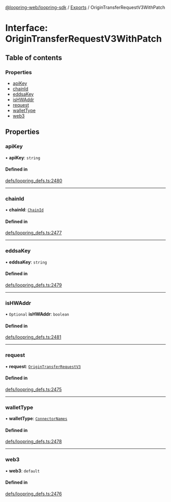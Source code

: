 [@loopring-web/loopring-sdk](../README.md) / [Exports](../modules.md) / OriginTransferRequestV3WithPatch

# Interface: OriginTransferRequestV3WithPatch

## Table of contents

### Properties

- [apiKey](OriginTransferRequestV3WithPatch.md#apikey)
- [chainId](OriginTransferRequestV3WithPatch.md#chainid)
- [eddsaKey](OriginTransferRequestV3WithPatch.md#eddsakey)
- [isHWAddr](OriginTransferRequestV3WithPatch.md#ishwaddr)
- [request](OriginTransferRequestV3WithPatch.md#request)
- [walletType](OriginTransferRequestV3WithPatch.md#wallettype)
- [web3](OriginTransferRequestV3WithPatch.md#web3)

## Properties

### apiKey

• **apiKey**: `string`

#### Defined in

[defs/loopring_defs.ts:2480](https://github.com/Loopring/loopring_sdk/blob/24fdf4c/src/defs/loopring_defs.ts#L2480)

___

### chainId

• **chainId**: [`ChainId`](../enums/ChainId.md)

#### Defined in

[defs/loopring_defs.ts:2477](https://github.com/Loopring/loopring_sdk/blob/24fdf4c/src/defs/loopring_defs.ts#L2477)

___

### eddsaKey

• **eddsaKey**: `string`

#### Defined in

[defs/loopring_defs.ts:2479](https://github.com/Loopring/loopring_sdk/blob/24fdf4c/src/defs/loopring_defs.ts#L2479)

___

### isHWAddr

• `Optional` **isHWAddr**: `boolean`

#### Defined in

[defs/loopring_defs.ts:2481](https://github.com/Loopring/loopring_sdk/blob/24fdf4c/src/defs/loopring_defs.ts#L2481)

___

### request

• **request**: [`OriginTransferRequestV3`](OriginTransferRequestV3.md)

#### Defined in

[defs/loopring_defs.ts:2475](https://github.com/Loopring/loopring_sdk/blob/24fdf4c/src/defs/loopring_defs.ts#L2475)

___

### walletType

• **walletType**: [`ConnectorNames`](../enums/ConnectorNames.md)

#### Defined in

[defs/loopring_defs.ts:2478](https://github.com/Loopring/loopring_sdk/blob/24fdf4c/src/defs/loopring_defs.ts#L2478)

___

### web3

• **web3**: `default`

#### Defined in

[defs/loopring_defs.ts:2476](https://github.com/Loopring/loopring_sdk/blob/24fdf4c/src/defs/loopring_defs.ts#L2476)
